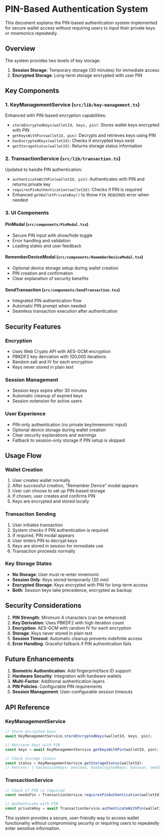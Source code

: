 # PIN-Based Authentication System

This document explains the PIN-based authentication system implemented for secure wallet access without requiring users to input their private keys or mnemonics repeatedly.

## Overview

The system provides two levels of key storage:
1. **Session Storage**: Temporary storage (30 minutes) for immediate access
2. **Encrypted Storage**: Long-term storage encrypted with user PIN

## Key Components

### 1. KeyManagementService (`src/lib/key-management.ts`)

Enhanced with PIN-based encryption capabilities:

- `storeEncryptedKeys(walletId, keys, pin)`: Stores wallet keys encrypted with PIN
- `getKeysWithPin(walletId, pin)`: Decrypts and retrieves keys using PIN
- `hasEncryptedKeys(walletId)`: Checks if encrypted keys exist
- `getStorageStatus(walletId)`: Returns storage status information

### 2. TransactionService (`src/lib/transaction.ts`)

Updated to handle PIN authentication:

- `authenticateWithPin(walletId, pin)`: Authenticates with PIN and returns private key
- `requiresPinAuthentication(walletId)`: Checks if PIN is required
- Enhanced `getWalletPrivateKey()` to throw `PIN_REQUIRED` error when needed

### 3. UI Components

#### PinModal (`src/components/PinModal.tsx`)
- Secure PIN input with show/hide toggle
- Error handling and validation
- Loading states and user feedback

#### RememberDeviceModal (`src/components/RememberDeviceModal.tsx`)
- Optional device storage setup during wallet creation
- PIN creation and confirmation
- Clear explanation of security benefits

#### SendTransaction (`src/components/SendTransaction.tsx`)
- Integrated PIN authentication flow
- Automatic PIN prompt when needed
- Seamless transaction execution after authentication

## Security Features

### Encryption
- Uses Web Crypto API with AES-GCM encryption
- PBKDF2 key derivation with 100,000 iterations
- Random salt and IV for each encryption
- Keys never stored in plain text

### Session Management
- Session keys expire after 30 minutes
- Automatic cleanup of expired keys
- Session extension for active users

### User Experience
- PIN-only authentication (no private key/mnemonic input)
- Optional device storage during wallet creation
- Clear security explanations and warnings
- Fallback to session-only storage if PIN setup is skipped

## Usage Flow

### Wallet Creation
1. User creates wallet normally
2. After successful creation, "Remember Device" modal appears
3. User can choose to set up PIN-based storage
4. If chosen, user creates and confirms PIN
5. Keys are encrypted and stored locally

### Transaction Sending
1. User initiates transaction
2. System checks if PIN authentication is required
3. If required, PIN modal appears
4. User enters PIN to decrypt keys
5. Keys are stored in session for immediate use
6. Transaction proceeds normally

### Key Storage States
- **No Storage**: User must re-enter mnemonic
- **Session Only**: Keys stored temporarily (30 min)
- **Encrypted Storage**: Keys encrypted with PIN for long-term access
- **Both**: Session keys take precedence, encrypted as backup

## Security Considerations

1. **PIN Strength**: Minimum 4 characters (can be enhanced)
2. **Key Derivation**: Uses PBKDF2 with high iteration count
3. **Encryption**: AES-GCM with random IV for each encryption
4. **Storage**: Keys never stored in plain text
5. **Session Timeout**: Automatic cleanup prevents indefinite access
6. **Error Handling**: Graceful fallback if PIN authentication fails

## Future Enhancements

1. **Biometric Authentication**: Add fingerprint/face ID support
2. **Hardware Security**: Integration with hardware wallets
3. **Multi-Factor**: Additional authentication layers
4. **PIN Policies**: Configurable PIN requirements
5. **Session Management**: User-configurable session timeouts

## API Reference

### KeyManagementService

```typescript
// Store encrypted keys
await KeyManagementService.storeEncryptedKeys(walletId, keys, pin);

// Retrieve keys with PIN
const keys = await KeyManagementService.getKeysWithPin(walletId, pin);

// Check storage status
const status = KeyManagementService.getStorageStatus(walletId);
// Returns: { hasSessionKeys: boolean, hasEncryptedKeys: boolean, needsPin: boolean }
```

### TransactionService

```typescript
// Check if PIN is required
const needsPin = TransactionService.requiresPinAuthentication(walletId);

// Authenticate with PIN
const privateKey = await TransactionService.authenticateWithPin(walletId, pin);
```

This system provides a secure, user-friendly way to access wallet functionality without compromising security or requiring users to repeatedly enter sensitive information.



